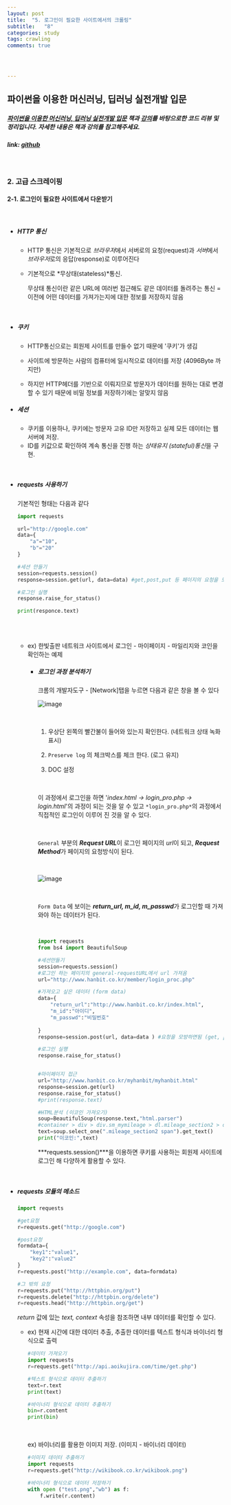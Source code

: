 ```yaml
---
layout: post
title:  "5. 로그인이 필요한 사이트에서의 크롤링"
subtitle:   "8"
categories: study
tags: crawling
comments: true




---
```




## 파이썬을 이용한 머신러닝, 딥러닝 실전개발 입문

##### [파이썬을 이용한 머신러닝, 딥러닝 실전개발 입문](http://wikibook.co.kr/python-machine-learning/) 책과 [강의](https://www.youtube.com/playlist?list=PLBXuLgInP-5m_vn9ycXHRl7hlsd1huqmS)를 바탕으로한 코드 리뷰 및 정리입니다. 자세한 내용은 책과 강의를 참고해주세요.

##### link: [*github*](https://github.com/Yeo0/Web-Crawling/blob/master/2-1.%20%EB%A1%9C%EA%B7%B8%EC%9D%B8%EC%9D%B4%20%ED%95%84%EC%9A%94%ED%95%9C%20%EC%82%AC%EC%9D%B4%ED%8A%B8%EC%97%90%EC%84%9C%20%EB%8B%A4%EC%9A%B4%EB%B0%9B%EA%B8%B0.ipynb)

<br/>

### 2. 고급 스크레이핑

#### 2-1. 로그인이 필요한 사이트에서 다운받기

<br/>

- ##### HTTP 통신

  - HTTP 통신은 기본적으로 *브라우저*에서 서버로의 요청(request)과 *서버*에서 *브라우저*로의 응답(response)로 이루어진다

  - 기본적으로 *무상태(stateless)*통신. 

    무상태 통신이란 같은 URL에 여러번 접근해도 같은 데이터를 돌려주는 통신 = 이전에 어떤 데이터를 가져가는지에 대한 정보를 저장하지 않음

<br/>

- ##### 쿠키

  - HTTP통신으로는 회원제 사이트를 만들수 없기 때문에 '쿠키'가 생김

  - 사이트에 방문하는 사람의 컴퓨터에 일시적으로 데이터를 저장 (4096Byte 까지만)
  - 하지만 HTTP헤더를 기반으로 이뤄지므로 방문자가 데이터를 원하는 대로 변경할 수 있기 때문에 비밀 정보를 저장하기에는 알맞지 않음

- ##### 세션

  - 쿠키를 이용하나, 쿠키에는 방문자 고유 ID만 저장하고 실제 모든 데이터는 웹 서버에 저장.
  - ID를 키값으로 확인하여 계속 통신을 진행 하는 *상태유지 (stateful)통신*을 구현.

<br/>

- ##### requests 사용하기

  기본적인 형태는 다음과 같다

  ```python
  import requests
  
  url="http://google.com"
  data={
      "a"="10",
      "b"="20"
  }
  
  #세션 만들기
  session=requests.session()
  response=session.get(url, data=data) #get,post,put 등 페이지의 요청을 모방한다
  
  #로그인 실행
  response.raise_for_status()
  
  print(responce.text)
  
  ```

  <br/>

  <br/>

  - ex) 한빛출판 네트워크 사이트에서 로그인 - 마이페이지 - 마일리지와 코인을 확인하는 예제
    - ##### 로그인 과정 분석하기

      크롬의 개발자도구 - [Network]탭을 누르면 다음과 같은 창을 볼 수 있다

      ![image](/assets/img/login_1.png)

       <br/>

      1) 우상단 왼쪽의 빨간불이 들어와 있는지 확인한다. (네트워크 상태 녹화 표시)

      2) `Preserve log` 의 체크박스를 체크 한다. (로그 유지)

      3) DOC 설정

      <br/>

      이 과정에서 로그인을 하면 '*index.html -> login_pro.php -> login.html*'의 과정이 되는 것을 알 수 있고 `*login_pro.php*`의 과정에서 직접적인 로그인이 이루어 진 것을 알 수 있다.

      <br/>

      `General` 부분의  ***Request URL***이 로그인 페이지의 *url*이 되고, ***Request Method***가 페이지의 요청방식이 된다.

      <br/>

      ![image](/assets/img/login_2.png)

      <br/>

      `Form Data` 에 보이는 ***return_url, m_id, m_passwd***가 로그인할 때 가져와야 하는 데이터가 된다.

      <br/>

      ```python
      import requests
      from bs4 import BeautifulSoup
      
      #세션만들기
      session=requests.session()
      #로그인 하는 페이지의 general-requestURL에서 url 가져옴
      url="http://www.hanbit.co.kr/member/login_proc.php"
      
      #가져오고 싶은 데이터 (form data)
      data={
          "return_url":"http://www.hanbit.co.kr/index.html",
          "m_id":"아이디",
          "m_passwd":"비밀번호"
          
      }
      response=session.post(url, data=data ) #요청을 모방하면됨 (get, post, put 등)
      
      #로그인 실행
      response.raise_for_status()
      
      
      #마이페이지 접근
      url="http://www.hanbit.co.kr/myhanbit/myhanbit.html"
      response=session.get(url)
      response.raise_for_status()
      #print(response.text)
      
      #HTML분석 (이코인 가져오기)
      soup=BeautifulSoup(response.text,"html.parser")
      #container > div > div.sm_mymileage > dl.mileage_section2 > dd
      text=soup.select_one(".mileage_section2 span").get_text()
      print("이코인:",text)
      ```

      ***requests.session()***을 이용하면 쿠키를 사용하는 회원제 사이트에 로그인 해 다양하게 활용할 수 있다.

    <br/>

- ##### requests 모듈의 메소드

  ```python
  import requests
  
  #get요청
  r=requests.get("http://google.com")
  
  #post요청
  formdata={
      "key1":"value1",
      "key2":"value2"
  }
  r=requests.post("http://example.com", data=formdata)
  
  #그 밖의 요청
  r=requests.put("http://httpbin.org/put")
  r=requests.delete("http://httpbin.org/delete")
  r=requests.head("http://httpbin.org/get")
  
  ```

  *return* 값에 있는 *text, context* 속성을 참조하면 내부 데이터를 확인할 수 있다.

  - ex) 현재 시간에 대한 데이터 추출, 추출한 데이터를 텍스트 형식과 바이너리 형식으로 출력

    ```python
    #데이터 가져오기
    import requests
    r=requests.get("http://api.aoikujira.com/time/get.php")
    
    #텍스트 형식으로 데이터 추출하기
    text=r.text
    print(text)
    
    #바이너리 형식으로 데이터 추출하기
    bin=r.content
    print(bin)
    ```

    <br/>

    ex) 바이너리를 활용한 이미지 저장. (이미지 - 바이너리 데이터)

    ```python
    #이미지 데이터 추출하기
    import requests
    r=requests.get("http://wikibook.co.kr/wikibook.png")
    
    #바이너리 형식으로 데이터 저장하기
    with open ("test.png","wb") as f:
        f.write(r.content)
    ```
